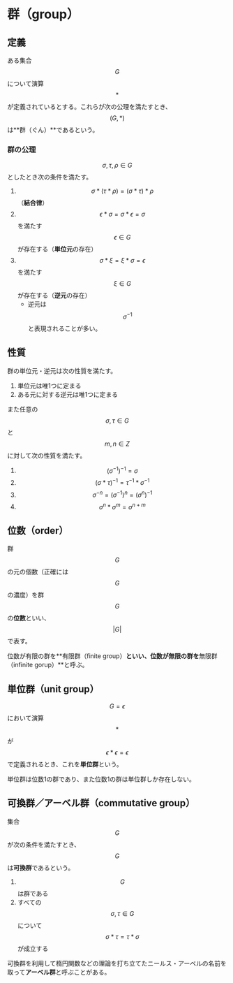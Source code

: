 # 群（group）

## 定義

ある集合 $$G$$ について演算 $$*$$ が定義されているとする。これらが次の公理を満たすとき、$$(G, *)$$ は**群（ぐん）**であるという。

### 群の公理

$$\sigma, \tau, \rho \in G$$ としたとき次の条件を満たす。

1. $$\sigma * (\tau * \rho) = (\sigma * \tau) * \rho$$ （**結合律**）
2. $$\epsilon * \sigma = \sigma * \epsilon = \sigma$$ を満たす $$\epsilon \in G$$ が存在する（**単位元**の存在）
3. $$\sigma * \xi = \xi * \sigma = \epsilon$$ を満たす $$\xi \in G$$ が存在する（**逆元**の存在）
   * 逆元は $$\sigma^{-1}$$ と表現されることが多い。

## 性質

群の単位元・逆元は次の性質を満たす。

1. 単位元は唯1つに定まる
2. ある元に対する逆元は唯1つに定まる

また任意の $$\sigma, \tau \in G$$ と $$m,n \in Z$$ に対して次の性質を満たす。

1. $$(\sigma ^{-1})^{-1} = \sigma$$
2. $$(\sigma * \tau)^{-1} = \tau^{-1}*\sigma^{-1}$$
3. $$\sigma^{-n} = (\sigma^{-1})^n = (\sigma^n)^{-1}$$
4. $$\sigma^n * \sigma^m = \sigma^{n+m}$$

## 位数（order）

群 $$G$$ の元の個数（正確には $$G$$ の濃度）を群 $$G$$ の**位数**といい、 $$|G|$$ で表す。

位数が有限の群を**有限群（finite group）**といい、位数が無限の群を**無限群（infinite gorup）**と呼ぶ。

## 単位群（unit group）

$$G = {\epsilon}$$ において演算 $$*$$ が $$\epsilon * \epsilon = \epsilon$$ で定義されるとき、これを**単位群**という。

単位群は位数1の群であり、また位数1の群は単位群しか存在しない。

## 可換群／アーベル群（commutative group）

集合 $$G$$ が次の条件を満たすとき、$$G$$ は**可換群**であるという。

1. $$G$$ は群である
2. すべての $$\sigma, \tau \in G$$ について $$\sigma * \tau = \tau * \sigma$$ が成立する

可換群を利用して楕円関数などの理論を打ち立てたニールス・アーベルの名前を取って**アーベル群**と呼ぶことがある。
